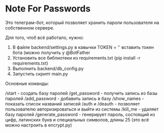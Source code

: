 # Note For Passwords

Это телеграм-бот, который позволяет хранить пароли пользователя на собственном сервере.

Для того, чтоб всё работало, нужно:
1) В файле backend/settings.py в  кавычки TOKEN = '' вставить токен бота (можно получить у @BotFather
2) Установить все библиотеки из requirements.txt (pip install -r requirements.txt)
3) Выполнить backend/db_config.py
4) Запустить скрипт main.py 


Основные команды:

/start - создать базу паролей
/get_password - получить запись из базы паролей
/add_password - добавить запись в базу
/show_names - показать список названий записей
/auth и /deauth - позволяет пользователю авторизироваться и выйти из системы
/kill_me - удаляет базу паролей
/generate_password - генерирует пароль, состоящий из цифр, латинских букв и специальных символов, длины 25 (это всё можно настроить в encrypt.py)

